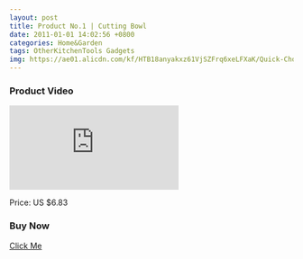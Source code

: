 ```yaml
---
layout: post
title: Product No.1 | Cutting Bowl
date: 2011-01-01 14:02:56 +0800
categories: Home&Garden
tags: OtherKitchenTools Gadgets
img: https://ae01.alicdn.com/kf/HTB18anyakxz61VjSZFrq6xeLFXaK/Quick-Chop-Salad-Bowl-Kitchen-Salads-Tool-Salad-Cutting-Bowl-Wave-Edge-Salad-Maker-Fruit-Vegetable.jpg_220x220xz.jpg
---
```


### Product Video
<iframe src="https://www.youtube.com/embed/S4AmNps6tH4" scrolling="no" border="0" frameborder="no" framespacing="0" allowfullscreen="true"> </iframe>

Price: US $6.83
### Buy Now
<a href="http://s.click.aliexpress.com/e/t6Kk1Og">Click Me</a>
